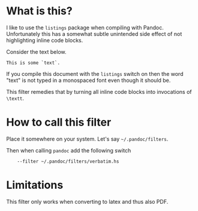# What is this?

I like to use the `listings` package when compiling with Pandoc.
Unfortunately this has a somewhat subtle unintended side effect
of not highlighting inline code blocks.

Consider the text below.

    This is some `text`.

If you compile this document with the `listings` switch on
then the word "text" is not typed in a monospaced font
even though it should be.

This filter remedies that by turning all inline code blocks
into invocations of `\textt`.

# How to call this filter

Place it somewhere on your system.
Let's say `~/.pandoc/filters`.

Then when calling `pandoc` add the following switch

~~~~
    --filter ~/.pandoc/filters/verbatim.hs
~~~~

# Limitations

This filter only works when converting to latex
and thus also PDF.


